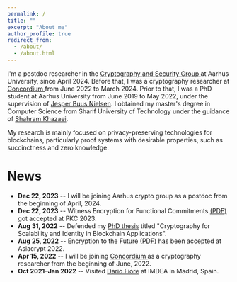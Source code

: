 ```yaml
---
permalink: /
title: ""
excerpt: "About me"
author_profile: true
redirect_from: 
  - /about/
  - /about.html
---
```


I'm a postdoc researcher in the <a href="https://cs.au.dk/~orlandi/cryptogroup/">Cryptography and Security Group </a> at Aarhus University, since April 2024. Before that, I was a cryptography researcher at <a href="https://concordium.com/">Concordium </a> from June 2022 to March 2024. Prior to that, I was a PhD student at Aarhus University from June 2019 to May 2022, under the supervision of <a href="https://multipartycomputation.blogspot.com/p/multiparty-computation.html">Jesper Buus Nielsen</a>. I obtained my master's degree in Computer Science from Sharif University of Technology under the guidance of <a href="http://sharif.ir/~shahram.khazaei/home.html">Shahram Khazaei</a>.


My research is mainly focused on privacy-preserving technologies for blockchains, particularly proof systems with desirable properties, such as succinctness and zero knowledge.

<!---
Since June 2022 I am a cryptography researcher at <a href="https://concordium.com/">Concordium </a>.
Before joining Concordium, starting on June 2019 until May 2022, I was a PhD student in the <a href="https://cs.au.dk/~orlandi/cryptogroup/">Cryptography and Security Group </a> at Aarhus University under the supervision of <a href="https://multipartycomputation.blogspot.com/p/multiparty-computation.html">Jesper Buus Nielsen</a>. I obtained my master's degree in Computer Science from Sharif University of technology under the guidance of <a href="http://sharif.ir/~shahram.khazaei/home.html">Shahram Khazaei</a>.


My research is mainly focused on privacy-preserving technologies for blockchains, particularly proof systems with desirable properties, such as succinctness and zero knowledge.

Prior to starting my Ph.D., I earned a masters in Computer Science from Sharif University of technology under the guidance of <a href="http://sharif.ir/~shahram.khazaei/home.html">Shahram Khazaei</a>.
-->


News
======
* **Dec 22, 2023** -- I will be joining Aarhus crypto group as a postdoc from the beginning of April, 2024.
* **Dec 22, 2023** -- Witness Encryption for Functional Commitments <a href="https://eprint.iacr.org/2022/1510.pdf">(PDF)</a> got accepted at PKC 2023.
* **Aug 31, 2022** -- Defended my <a href="/thesis.pdf">PhD thesis</a> titled "Cryptography for Scalability and Identity in Blockchain Applications".
* **Aug 25, 2022** -- Encryption to the Future <a href="https://eprint.iacr.org/2021/1423.pdf">(PDF)</a> has been accepted at Asiacrypt 2022.
* **Apr 15, 2022** -- I will be joining <a href="https://concordium.com/">Concordium </a> as a cryptography researcher from the beginning of June, 2022.
* **Oct 2021–Jan 2022** -- Visited <a href="https://www.dariofiore.it/">Dario Fiore</a> at IMDEA in Madrid, Spain.